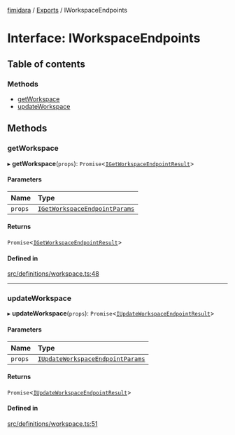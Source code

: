 [fimidara](../README.md) / [Exports](../modules.md) / IWorkspaceEndpoints

# Interface: IWorkspaceEndpoints

## Table of contents

### Methods

- [getWorkspace](IWorkspaceEndpoints.md#getworkspace)
- [updateWorkspace](IWorkspaceEndpoints.md#updateworkspace)

## Methods

### getWorkspace

▸ **getWorkspace**(`props`): `Promise`<[`IGetWorkspaceEndpointResult`](IGetWorkspaceEndpointResult.md)\>

#### Parameters

| Name | Type |
| :------ | :------ |
| `props` | [`IGetWorkspaceEndpointParams`](IGetWorkspaceEndpointParams.md) |

#### Returns

`Promise`<[`IGetWorkspaceEndpointResult`](IGetWorkspaceEndpointResult.md)\>

#### Defined in

[src/definitions/workspace.ts:48](https://github.com/softkave/files-js/blob/353a07f/src/definitions/workspace.ts#L48)

___

### updateWorkspace

▸ **updateWorkspace**(`props`): `Promise`<[`IUpdateWorkspaceEndpointResult`](IUpdateWorkspaceEndpointResult.md)\>

#### Parameters

| Name | Type |
| :------ | :------ |
| `props` | [`IUpdateWorkspaceEndpointParams`](IUpdateWorkspaceEndpointParams.md) |

#### Returns

`Promise`<[`IUpdateWorkspaceEndpointResult`](IUpdateWorkspaceEndpointResult.md)\>

#### Defined in

[src/definitions/workspace.ts:51](https://github.com/softkave/files-js/blob/353a07f/src/definitions/workspace.ts#L51)
